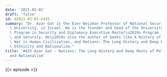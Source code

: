 ```yaml
---
date: '2021-02-01'
draft: 'false'
id: d2021-02-01-e425
summary: "Dr. Azar Gat is the Ezer Weizman Professor of National Security at Tel Aviv\
  \ University, in Israel. He is the founder and head of the University's International\
  \ Program in Security and Diplomacy Executive Master\u2019s Program in Diplomacy\
  \ and Security. He\u2019s also the author of books like A History of Military Thought,\
  \ War in Human Civilization, and Nations: The Long History and Deep Roots of Political\
  \ Ethnicity and Nationalism."
title: '#425 Azar Gat - Nations: The Long History and Deep Roots of Political Ethnicity
  and Nationalism'
---
```

{{< episode >}}
